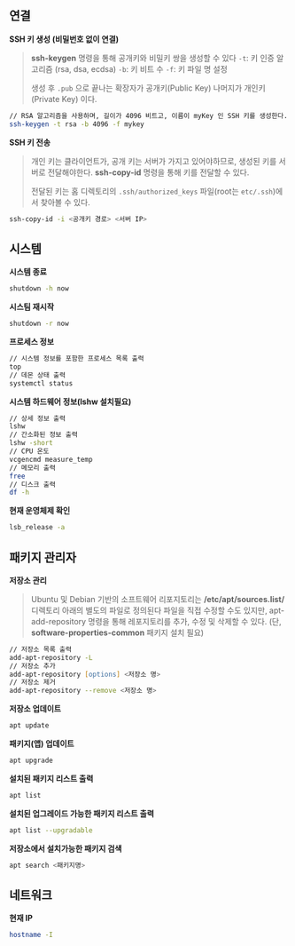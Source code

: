 ## 연결

**SSH 키 생성 (비밀번호 없이 연결)**
> **ssh-keygen** 명령을 통해 공개키와 비밀키 쌍을 생성할 수 있다
> `-t`: 키 인증 알고리즘 (rsa, dsa, ecdsa)
> `-b`: 키 비트 수
> `-f`: 키 파일 명 설정
>
> 생성 후 `.pub` 으로 끝나는 확장자가 공개키(Public Key) 나머지가 개인키(Private Key) 이다.

```zsh
// RSA 알고리즘을 사용하며, 길이가 4096 비트고, 이름이 myKey 인 SSH 키를 생성한다.
ssh-keygen -t rsa -b 4096 -f mykey
```

**SSH 키 전송**
> 개인 키는 클라이언트가, 공개 키는 서버가 가지고 있어야하므로, 생성된 키를 서버로 전달해야한다.
> **ssh-copy-id** 명령을 통해 키를 전달할 수 있다.
>
> 전달된 키는 홈 디렉토리의 `.ssh/authorized_keys` 파일(root는 `etc/.ssh`)에서 찾아볼 수 있다.

```zsh
ssh-copy-id -i <공개키 경로> <서버 IP>
```

## 시스템
**시스템 종료**
```zsh
shutdown -h now
```

**시스팀 재시작**
```zsh
shutdown -r now
```

**프로세스 정보**
```zsh
// 시스템 정보를 포함한 프로세스 목록 출력
top
// 데몬 상태 출력
systemctl status
```

**시스템 하드웨어 정보(lshw 설치필요)**
```zsh
// 상세 정보 출력
lshw
// 간소화된 정보 출력
lshw -short
// CPU 온도
vcgencmd measure_temp
// 메모리 출력
free
// 디스크 출력
df -h
```

**현재 운영체제 확인**
```zsh
lsb_release -a
```

## 패키지 관리자
**저장소 관리**
> Ubuntu 및 Debian 기반의 소프트웨어 리포지토리는 **/etc/apt/sources.list/** 디렉토리 아래의 별도의 파일로 정의된다
> 파일을 직접 수정할 수도 있지만, apt-add-repository 명령을 통해 레포지토리를 추가, 수정 및 삭제할 수 있다. (단, **software-properties-common** 패키지 설치 필요)
```zsh
// 저장소 목록 출력
add-apt-repository -L
// 저장소 추가
add-apt-repository [options] <저장소 명>
// 저장소 제거
add-apt-repository --remove <저장소 명>
```
**저장소 업데이트**
```zsh
apt update
```

**패키지(앱) 업데이트**
```zsh
apt upgrade
```

**설치된 패키지 리스트 출력**
```zsh
apt list
```

**설치된 업그레이드 가능한 패키지 리스트 출력**
```zsh
apt list --upgradable
```

**저장소에서 설치가능한 패키지 검색**
```zsh
apt search <패키지명>
```

## 네트워크
**현재 IP**
```zsh
hostname -I
```



